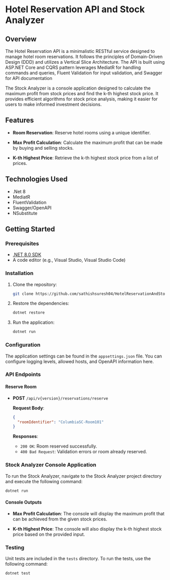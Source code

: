 # Hotel Reservation API and Stock Analyzer

## Overview

The Hotel Reservation API is a minimalistic RESTful service designed to manage hotel room reservations. It follows the
principles of Domain-Driven Design (DDD) and utilizes a Vertical Slice Architecture. The API is built using ASP.NET Core
and CQRS pattern leverages MediatR for handling commands and queries, Fluent Validation for input validation, and Swagger for API
documentation

The Stock Analyzer is a console application designed to calculate the maximum profit from stock prices and find the k-th highest stock price. It provides efficient algorithms for stock price analysis, making it easier for users to make informed investment decisions.

## Features

- **Room Reservation**: Reserve hotel rooms using a unique identifier.

- **Max Profit Calculation**: Calculate the maximum profit that can be made by buying and selling stocks.

- **K-th Highest Price**: Retrieve the k-th highest stock price from a list of prices.

## Technologies Used

- .Net 8
- MediatR
- FluentValidation
- Swagger/OpenAPI
- NSubstitute

## Getting Started

### Prerequisites

- [.NET 8.0 SDK](https://dotnet.microsoft.com/download/dotnet/8.0)
- A code editor (e.g., Visual Studio, Visual Studio Code)

### Installation

1. Clone the repository:

   ```bash
   git clone https://github.com/sathishsuresh04/HotelReservationAndStockAnalysis
   ```

2. Restore the dependencies:

   ```bash
   dotnet restore
   ```

3. Run the application:

   ```bash
   dotnet run
   ```

### Configuration

The application settings can be found in the `appsettings.json` file. You can configure logging levels, allowed hosts,
and OpenAPI information here.

### API Endpoints

#### Reserve Room

- **POST** `/api/v{version}/reservations/reserve`

  **Request Body**:
  ```json
  {
    "roomIdentifier": "ColumbiaSC-Room101"
  }
  ```

  **Responses**:
    - `200 OK`: Room reserved successfully.
    - `400 Bad Request`: Validation errors or room already reserved.

### Stock Analyzer Console Application

To run the Stock Analyzer, navigate to the Stock Analyzer project directory and execute the following command:

```bash
dotnet run
```

#### Console Outputs

- **Max Profit Calculation**: The console will display the maximum profit that can be achieved from the given stock prices.

- **K-th Highest Price**: The console will also display the k-th highest stock price based on the provided input.

### Testing

Unit tests are included in the `tests` directory. To run the tests, use the following command:

```bash
dotnet test
```

